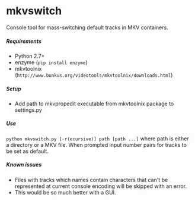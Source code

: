 mkvswitch
=========
Console tool for mass-switching default tracks in MKV containers.

##### Requirements
* Python 2.7+
* enzyme (`pip install enzyme`)
* mkvtoolnix (`http://www.bunkus.org/videotools/mkvtoolnix/downloads.html`)


##### Setup
* Add path to mkvpropedit executable from mkvtoolnix package to settings.py


##### Use
`python mkvswitch.py [-r(ecursive)] path [path ...]` where path is either a directory or a MKV file. When prompted input number pairs for tracks to be set as default.


##### Known issues
* Files with tracks which names contain characters that can't be represented at current console encoding will be skipped with an error.
* This would be so much better with a GUI.
